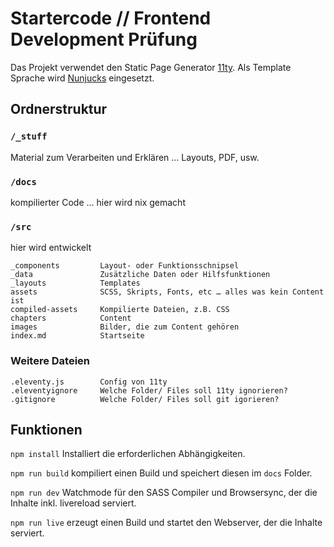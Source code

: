 # Startercode // Frontend Development Prüfung

Das Projekt verwendet den Static Page Generator [11ty](https://www.11ty.dev/docs/). Als Template Sprache wird [Nunjucks](https://www.11ty.dev/docs/languages/nunjucks/) eingesetzt.


## Ordnerstruktur

### `/_stuff`

Material zum Verarbeiten und Erklären … Layouts, PDF, usw.

### `/docs`

kompilierter Code … hier wird nix gemacht

### `/src`

hier wird entwickelt

```
_components         Layout- oder Funktionsschnipsel
_data               Zusätzliche Daten oder Hilfsfunktionen
_layouts            Templates
assets              SCSS, Skripts, Fonts, etc … alles was kein Content ist
compiled-assets     Kompilierte Dateien, z.B. CSS
chapters            Content
images              Bilder, die zum Content gehören
index.md            Startseite
```

### Weitere Dateien

```
.eleventy.js        Config von 11ty
.eleventyignore     Welche Folder/ Files soll 11ty ignorieren?
.gitignore          Welche Folder/ Files soll git igorieren?
```

## Funktionen

`npm install`
Installiert die erforderlichen Abhängigkeiten.

`npm run build` 
kompiliert einen Build und speichert diesen im `docs` Folder.

`npm run dev` 
Watchmode für den SASS Compiler und Browsersync, der die Inhalte inkl. livereload serviert.

`npm run live` erzeugt einen Build und startet den Webserver, der die Inhalte serviert.



